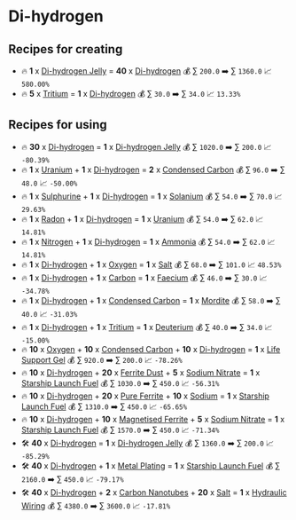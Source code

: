 # Di-hydrogen

## Recipes for creating

* 🔥 **1** x [Di-hydrogen Jelly](<Di-hydrogen Jelly.md>) = **40** x [Di-hydrogen](<Di-hydrogen.md>) 💰 ∑ `200.0` ➡️ ∑ `1360.0` 📈 `580.00%`
* 🔥 **5** x [Tritium](<Tritium.md>) = **1** x [Di-hydrogen](<Di-hydrogen.md>) 💰 ∑ `30.0` ➡️ ∑ `34.0` 📈 `13.33%`


## Recipes for using

* 🔥 **30** x [Di-hydrogen](<Di-hydrogen.md>) = **1** x [Di-hydrogen Jelly](<Di-hydrogen Jelly.md>) 💰 ∑ `1020.0` ➡️ ∑ `200.0` 📈 `-80.39%`
* 🔥 **1** x [Uranium](<Uranium.md>) + **1** x [Di-hydrogen](<Di-hydrogen.md>) = **2** x [Condensed Carbon](<Condensed Carbon.md>) 💰 ∑ `96.0` ➡️ ∑ `48.0` 📈 `-50.00%`
* 🔥 **1** x [Sulphurine](<Sulphurine.md>) + **1** x [Di-hydrogen](<Di-hydrogen.md>) = **1** x [Solanium](<Solanium.md>) 💰 ∑ `54.0` ➡️ ∑ `70.0` 📈 `29.63%`
* 🔥 **1** x [Radon](<Radon.md>) + **1** x [Di-hydrogen](<Di-hydrogen.md>) = **1** x [Uranium](<Uranium.md>) 💰 ∑ `54.0` ➡️ ∑ `62.0` 📈 `14.81%`
* 🔥 **1** x [Nitrogen](<Nitrogen.md>) + **1** x [Di-hydrogen](<Di-hydrogen.md>) = **1** x [Ammonia](<Ammonia.md>) 💰 ∑ `54.0` ➡️ ∑ `62.0` 📈 `14.81%`
* 🔥 **1** x [Di-hydrogen](<Di-hydrogen.md>) + **1** x [Oxygen](<Oxygen.md>) = **1** x [Salt](<Salt.md>) 💰 ∑ `68.0` ➡️ ∑ `101.0` 📈 `48.53%`
* 🔥 **1** x [Di-hydrogen](<Di-hydrogen.md>) + **1** x [Carbon](<Carbon.md>) = **1** x [Faecium](<Faecium.md>) 💰 ∑ `46.0` ➡️ ∑ `30.0` 📈 `-34.78%`
* 🔥 **1** x [Di-hydrogen](<Di-hydrogen.md>) + **1** x [Condensed Carbon](<Condensed Carbon.md>) = **1** x [Mordite](<Mordite.md>) 💰 ∑ `58.0` ➡️ ∑ `40.0` 📈 `-31.03%`
* 🔥 **1** x [Di-hydrogen](<Di-hydrogen.md>) + **1** x [Tritium](<Tritium.md>) = **1** x [Deuterium](<Deuterium.md>) 💰 ∑ `40.0` ➡️ ∑ `34.0` 📈 `-15.00%`
* 🔥 **10** x [Oxygen](<Oxygen.md>) + **10** x [Condensed Carbon](<Condensed Carbon.md>) + **10** x [Di-hydrogen](<Di-hydrogen.md>) = **1** x [Life Support Gel](<Life Support Gel.md>) 💰 ∑ `920.0` ➡️ ∑ `200.0` 📈 `-78.26%`
* 🔥 **10** x [Di-hydrogen](<Di-hydrogen.md>) + **20** x [Ferrite Dust](<Ferrite Dust.md>) + **5** x [Sodium Nitrate](<Sodium Nitrate.md>) = **1** x [Starship Launch Fuel](<Starship Launch Fuel.md>) 💰 ∑ `1030.0` ➡️ ∑ `450.0` 📈 `-56.31%`
* 🔥 **10** x [Di-hydrogen](<Di-hydrogen.md>) + **20** x [Pure Ferrite](<Pure Ferrite.md>) + **10** x [Sodium](<Sodium.md>) = **1** x [Starship Launch Fuel](<Starship Launch Fuel.md>) 💰 ∑ `1310.0` ➡️ ∑ `450.0` 📈 `-65.65%`
* 🔥 **10** x [Di-hydrogen](<Di-hydrogen.md>) + **10** x [Magnetised Ferrite](<Magnetised Ferrite.md>) + **5** x [Sodium Nitrate](<Sodium Nitrate.md>) = **1** x [Starship Launch Fuel](<Starship Launch Fuel.md>) 💰 ∑ `1570.0` ➡️ ∑ `450.0` 📈 `-71.34%`
* 🛠️ **40** x [Di-hydrogen](<Di-hydrogen.md>) = **1** x [Di-hydrogen Jelly](<Di-hydrogen Jelly.md>) 💰 ∑ `1360.0` ➡️ ∑ `200.0` 📈 `-85.29%`
* 🛠️ **40** x [Di-hydrogen](<Di-hydrogen.md>) + **1** x [Metal Plating](<Metal Plating.md>) = **1** x [Starship Launch Fuel](<Starship Launch Fuel.md>) 💰 ∑ `2160.0` ➡️ ∑ `450.0` 📈 `-79.17%`
* 🛠️ **40** x [Di-hydrogen](<Di-hydrogen.md>) + **2** x [Carbon Nanotubes](<Carbon Nanotubes.md>) + **20** x [Salt](<Salt.md>) = **1** x [Hydraulic Wiring](<Hydraulic Wiring.md>) 💰 ∑ `4380.0` ➡️ ∑ `3600.0` 📈 `-17.81%`
